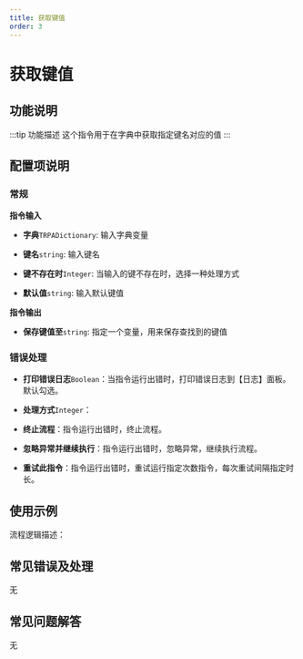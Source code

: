 ```yaml
---
title: 获取键值
order: 3
---
```


# 获取键值

## 功能说明

:::tip 功能描述
这个指令用于在字典中获取指定键名对应的值
:::

## 配置项说明

### 常规

**指令输入**

- **字典**`TRPADictionary`: 输入字典变量

- **键名**`string`: 输入键名

- **键不存在时**`Integer`: 当输入的键不存在时，选择一种处理方式

- **默认值**`string`: 输入默认键值


**指令输出**

- **保存键值至**`string`: 指定一个变量，用来保存查找到的键值

### 错误处理

- **打印错误日志**`Boolean`：当指令运行出错时，打印错误日志到【日志】面板。默认勾选。

- **处理方式**`Integer`：

 - **终止流程**：指令运行出错时，终止流程。

 - **忽略异常并继续执行**：指令运行出错时，忽略异常，继续执行流程。

 - **重试此指令**：指令运行出错时，重试运行指定次数指令，每次重试间隔指定时长。

## 使用示例

流程逻辑描述：

## 常见错误及处理

无

## 常见问题解答

无

